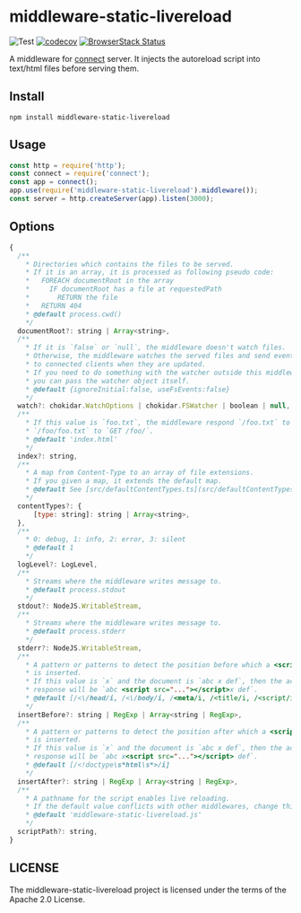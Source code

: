 # middleware-static-livereload

![Test](https://github.com/kei-ito/middleware-static-livereload/workflows/Test/badge.svg)
[![codecov](https://codecov.io/gh/kei-ito/middleware-static-livereload/branch/master/graph/badge.svg)](https://codecov.io/gh/kei-ito/middleware-static-livereload)
[![BrowserStack Status](https://automate.browserstack.com/badge.svg?badge_key=cll6bnJraU9ROGpHdWZYR3J6VzZid3lwSGE0a2REaXd2eWk0Y1dDd1NsUT0tLXNHQjRueFRqcU9YQUc2TndUd05UN1E9PQ==--db592e073086b93668e627615526e58bc499fde2)](https://automate.browserstack.com/public-build/cll6bnJraU9ROGpHdWZYR3J6VzZid3lwSGE0a2REaXd2eWk0Y1dDd1NsUT0tLXNHQjRueFRqcU9YQUc2TndUd05UN1E9PQ==--db592e073086b93668e627615526e58bc499fde2)


A middleware for [connect](https://github.com/senchalabs/connect) server.
It injects the autoreload script into text/html files before serving them.

## Install

```
npm install middleware-static-livereload
```

## Usage

```javascript
const http = require('http');
const connect = require('connect');
const app = connect();
app.use(require('middleware-static-livereload').middleware());
const server = http.createServer(app).listen(3000);
```

## Options

```javascript
{
  /**
    * Directories which contains the files to be served.
    * If it is an array, it is processed as following pseudo code:
    *   FOREACH documentRoot in the array
    *     IF documentRoot has a file at requestedPath
    *       RETURN the file
    *   RETURN 404
    * @default process.cwd()
    */
  documentRoot?: string | Array<string>,
  /**
    * If it is `false` or `null`, the middleware doesn't watch files.
    * Otherwise, the middleware watches the served files and send events
    * to connected clients when they are updated.
    * If you need to do something with the watcher outside this middleware,
    * you can pass the watcher object itself.
    * @default {ignoreInitial:false, useFsEvents:false}
    */
  watch?: chokidar.WatchOptions | chokidar.FSWatcher | boolean | null,
  /**
    * If this value is `foo.txt`, the middleware respond `/foo.txt` to `GET /`,
    * `/foo/foo.txt` to `GET /foo/`.
    * @default 'index.html'
    */
  index?: string,
  /**
    * A map from Content-Type to an array of file extensions.
    * If you given a map, it extends the default map.
    * @default See [src/defaultContentTypes.ts](src/defaultContentTypes.ts).
    */
  contentTypes?: {
      [type: string]: string | Array<string>,
  },
  /**
    * 0: debug, 1: info, 2: error, 3: silent
    * @default 1
    */
  logLevel?: LogLevel,
  /**
    * Streams where the middleware writes message to.
    * @default process.stdout
    */
  stdout?: NodeJS.WritableStream,
  /**
    * Streams where the middleware writes message to.
    * @default process.stderr
    */
  stderr?: NodeJS.WritableStream,
  /**
    * A pattern or patterns to detect the position before which a <script> tag
    * is inserted.
    * If this value is `x` and the document is `abc x def`, then the actual
    * response will be `abc <script src="..."></script>x def`.
    * @default [/<\/head/i, /<\/body/i, /<meta/i, /<title/i, /<script/i, /<link/i]
    */
  insertBefore?: string | RegExp | Array<string | RegExp>,
  /**
    * A pattern or patterns to detect the position after which a <script> tag
    * is inserted.
    * If this value is `x` and the document is `abc x def`, then the actual
    * response will be `abc x<script src="..."></script> def`.
    * @default [/<!doctype\s*html\s*>/i]
    */
  insertAfter?: string | RegExp | Array<string | RegExp>,
  /**
    * A pathname for the script enables live reloading.
    * If the default value conflicts with other middlewares, change this value.
    * @default 'middleware-static-livereload.js'
    */
  scriptPath?: string,
}
```

## LICENSE

The middleware-static-livereload project is licensed under the terms of the Apache 2.0 License.

[NodeJS.Writable]: https://nodejs.org/api/stream.html#stream_class_stream_writable
[process.stdout]: https://nodejs.org/api/process.html#process_process_stdout
[process.stderr]: https://nodejs.org/api/process.html#process_process_stderr
[util.InspectOptions]: https://nodejs.org/api/util.html#util_util_inspect_object_options
